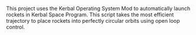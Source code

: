 This project uses the Kerbal Operating System Mod to automatically launch rockets in Kerbal Space Program. This script takes the most efficient trajectory to place rockets into perfectly circular orbits using open loop control.
